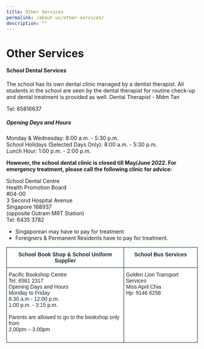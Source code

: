 ```yaml
---
title: Other Services
permalink: /about-us/other-services/
description: ""
---
```

# **Other Services**


#### **School Dental Services**   

The school has its own dental clinic managed by a dentist therapist. All students in the school are seen by the dental therapist for routine check-up and dental treatment is provided as well.
Dental Therapist - Mdm Tan

Tel: 65816637

##### **Opening Days and Hours**

Monday & Wednesday: 8:00 a.m. - 5:30 p.m.   
School Holidays (Selected Days Only): 8:00 a.m. - 5:30 p.m.   
Lunch Hour: 1:00 p.m. - 2:00 p.m.

**However, the school dental clinic is closed till May/June 2022. For emergency treatment, please call the following clinic for advice:**


School Dental Centre   
Health Promotion Board   
#04-00  
3 Second Hospital Avenue   
Singapore 168937   
(opposite Outram MRT Station)   
Tel: 6435 3782

*  Singaporean may have to pay for treatment
*  Foreigners & Permanent Residents have to pay for treatment.


<table style="border-collapse:collapse;border-spacing:0" class="tg"><thead><tr><th style="background-color:#FFF;border-color:#002d13;border-style:solid;border-width:1px;color:#162837;font-family:Arial, sans-serif;font-size:14px;font-weight:bold;overflow:hidden;padding:10px 5px;text-align:center;vertical-align:top;word-break:normal">School Book Shop &amp; School Uniform Supplier</th><th style="background-color:#FFF;border-color:#002d13;border-style:solid;border-width:1px;color:#162837;font-family:Arial, sans-serif;font-size:14px;font-weight:bold;overflow:hidden;padding:10px 5px;text-align:center;vertical-align:top;word-break:normal">School Bus Services<br></th></tr></thead><tbody><tr><td style="background-color:#FFF;border-color:#002d13;border-style:solid;border-width:1px;color:#222;font-family:Arial, sans-serif;font-size:14px;overflow:hidden;padding:10px 5px;text-align:left;vertical-align:top;word-break:normal"><span style="color:#222"> Pacific Bookshop Centre</span><br><span style="font-weight:400;color:#162837">Tel: 6581 2317</span><br>Opening Days and Hours<br><span style="font-weight:400;color:#162837">Monday to Friday</span><br><span style="font-weight:400;color:#162837">8:30 a.m - 12:00 p.m.</span><br><span style="font-weight:400;color:#162837">1:00 p.m. - 3:15 p.m.</span><br> <br>Parents are allowed to go to the bookshop only from<br><span style="color:#222">2.00pm – 3.00pm</span><br><br></td><td style="background-color:#FFF;border-color:#002d13;border-style:solid;border-width:1px;color:#222;font-family:Arial, sans-serif;font-size:14px;overflow:hidden;padding:10px 5px;text-align:left;vertical-align:top;word-break:normal"><span style="color:#222">Golden Lion Transport Services</span><br>Miss April Chia<br><span style="color:#222">Hp: 9146 6258</span></td></tr></tbody></table>